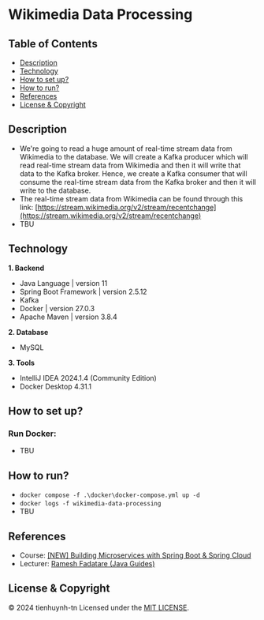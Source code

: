 # Wikimedia Data Processing

## Table of Contents
- [Description](#description)
- [Technology](#technology)
- [How to set up?](#how-to-set-up)
- [How to run?](#how-to-run)
- [References](#references)
- [License & Copyright](#license--copyright)

## Description
- We're going to read a huge amount of real-time stream data from Wikimedia to the database. We will create a Kafka producer which will read real-time stream data from Wikimedia and then it will write that data to the Kafka broker. Hence, we create a Kafka consumer that will consume the real-time stream data from the Kafka broker and then it will write to the database.
- The real-time stream data from Wikimedia can be found through this link: [https://stream.wikimedia.org/v2/stream/recentchange](https://stream.wikimedia.org/v2/stream/recentchange)
- TBU

## Technology
**1. Backend**
- Java Language | version 11
- Spring Boot Framework | version 2.5.12
- Kafka
- Docker | version 27.0.3
- Apache Maven | version 3.8.4

**2. Database**
- MySQL

**3. Tools**
- IntelliJ IDEA 2024.1.4 (Community Edition)
- Docker Desktop 4.31.1

## How to set up?
### Run Docker:
- TBU

## How to run?
- ``docker compose -f .\docker\docker-compose.yml up -d``
- ``docker logs -f wikimedia-data-processing``
- TBU

## References
- Course: [[NEW] Building Microservices with Spring Boot & Spring Cloud](https://www.udemy.com/course/building-microservices-with-spring-boot-and-spring-cloud/)
- Lecturer: [Ramesh Fadatare (Java Guides)](https://www.udemy.com/user/ramesh-fadatare/)

## License & Copyright
&copy; 2024 tienhuynh-tn Licensed under the [MIT LICENSE](https://github.com/tienhuynh-tn/Wikimedia-data-processing/blob/main/LICENSE).

